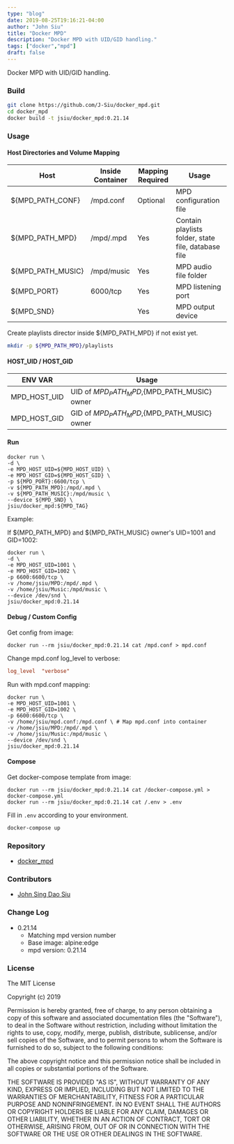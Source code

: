 ```yaml
---
type: "blog"
date: 2019-08-25T19:16:21-04:00
author: "John Siu"
title: "Docker MPD"
description: "Docker MPD with UID/GID handling."
tags: ["docker","mpd"]
draft: false
---
```

Docker MPD with UID/GID handling.
<!--more-->
### Build

```sh
git clone https://github.com/J-Siu/docker_mpd.git
cd docker_mpd
docker build -t jsiu/docker_mpd:0.21.14
```

### Usage

#### Host Directories and Volume Mapping

Host|Inside Container|Mapping Required|Usage
---|---|---|---
${MPD_PATH_CONF}|/mpd.conf|Optional|MPD configuration file
${MPD_PATH_MPD}|/mpd/.mpd|Yes|Contain playlists folder, state file, database file
${MPD_PATH_MUSIC}|/mpd/music|Yes|MPD audio file folder
${MPD_PORT}|6000/tcp|Yes|MPD listening port
${MPD_SND}||Yes|MPD output device

Create playlists director inside ${MPD_PATH_MPD} if not exist yet.

```sh
mkdir -p ${MPD_PATH_MPD}/playlists
```

#### HOST_UID / HOST_GID

ENV VAR|Usage
---|---
MPD_HOST_UID|UID of ${MPD_PATH_MPD},${MPD_PATH_MUSIC} owner
MPD_HOST_GID|GID of ${MPD_PATH_MPD},${MPD_PATH_MUSIC} owner

#### Run

```docker
docker run \
-d \
-e MPD_HOST_UID=${MPD_HOST_UID} \
-e MPD_HOST_GID=${MPD_HOST_GID} \
-p ${MPD_PORT}:6600/tcp \
-v ${MPD_PATH_MPD}:/mpd/.mpd \
-v ${MPD_PATH_MUSIC}:/mpd/music \
--device ${MPD_SND} \
jsiu/docker_mpd:${MPD_TAG}
```

Example:

If ${MPD_PATH_MPD} and ${MPD_PATH_MUSIC} owner's UID=1001 and GID=1002:

```docker
docker run \
-d \
-e MPD_HOST_UID=1001 \
-e MPD_HOST_GID=1002 \
-p 6600:6600/tcp \
-v /home/jsiu/MPD:/mpd/.mpd \
-v /home/jsiu/Music:/mpd/music \
--device /dev/snd \
jsiu/docker_mpd:0.21.14
```

#### Debug / Custom Config

Get config from image:

```docker
docker run --rm jsiu/docker_mpd:0.21.14 cat /mpd.conf > mpd.conf
```

Change mpd.conf log_level to verbose:

```ini
log_level  "verbose"
```

Run with mpd.conf mapping:

```docker
docker run \
-e MPD_HOST_UID=1001 \
-e MPD_HOST_GID=1002 \
-p 6600:6600/tcp \
-v /home/jsiu/mpd.conf:/mpd.conf \ # Map mpd.conf into container
-v /home/jsiu/MPD:/mpd/.mpd \
-v /home/jsiu/Music:/mpd/music \
--device /dev/snd \
jsiu/docker_mpd:0.21.14
```

#### Compose

Get docker-compose template from image:

```docker
docker run --rm jsiu/docker_mpd:0.21.14 cat /docker-compose.yml > docker-compose.yml
docker run --rm jsiu/docker_mpd:0.21.14 cat /.env > .env
```

Fill in `.env` according to your environment.

```sh
docker-compose up
```

### Repository

- [docker_mpd](https://github.com/J-Siu/docker_mpd)

### Contributors

- [John Sing Dao Siu](https://github.com/J-Siu)

### Change Log

- 0.21.14
  - Matching mpd version number
  - Base image: alpine:edge
  - mpd version: 0.21.14

### License

The MIT License

Copyright (c) 2019

Permission is hereby granted, free of charge, to any person obtaining a copy of this software and associated documentation files (the "Software"), to deal in the Software without restriction, including without limitation the rights to use, copy, modify, merge, publish, distribute, sublicense, and/or sell copies of the Software, and to permit persons to whom the Software is furnished to do so, subject to the following conditions:

The above copyright notice and this permission notice shall be included in all copies or substantial portions of the Software.

THE SOFTWARE IS PROVIDED "AS IS", WITHOUT WARRANTY OF ANY KIND, EXPRESS OR IMPLIED, INCLUDING BUT NOT LIMITED TO THE WARRANTIES OF MERCHANTABILITY, FITNESS FOR A PARTICULAR PURPOSE AND NONINFRINGEMENT. IN NO EVENT SHALL THE AUTHORS OR COPYRIGHT HOLDERS BE LIABLE FOR ANY CLAIM, DAMAGES OR OTHER LIABILITY, WHETHER IN AN ACTION OF CONTRACT, TORT OR OTHERWISE, ARISING FROM, OUT OF OR IN CONNECTION WITH THE SOFTWARE OR THE USE OR OTHER DEALINGS IN THE SOFTWARE.
